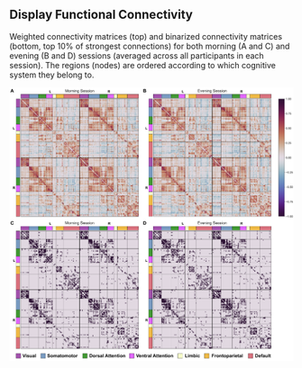 ## Display Functional Connectivity
Weighted connectivity matrices (top) and binarized connectivity matrices (bottom, top 10% of strongest connections) for both morning (A and C) and evening (B and D) sessions (averaged across all participants in each session). The regions (nodes) are ordered according to which cognitive system they belong to.

![alt text](https://github.com/fvfarahani/time-of-day/blob/main/corr.png?raw=true)

